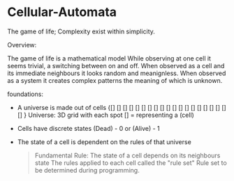 # Cellular-Automata

The game of life; Complexity exist within simplicity.

Overview:

The game of life is a mathematical model
While observing at one cell it seems trivial, a switching between on and off. When observed as a cell and its immediate neighbours it looks random and meanignless. When observed as a system it creates complex patterns the meaning of which is unknown.

foundations:

- A universe is made out of cells
  {[] [] [] [] []
  [] [] [] [] []
  [] [] [] [] []
  [] [] [] [] [] } Universe: 3D grid with each spot [] = representing a (cell)

- Cells have discrete states
  (Dead) - 0 or (Alive) - 1

- The state of a cell is dependent on the rules of that universe
  > Fundamental Rule: The state of a cell depends on its neighbours state
  > The rules applied to each cell called the "rule set"
      Rule set to be determined during programming.
